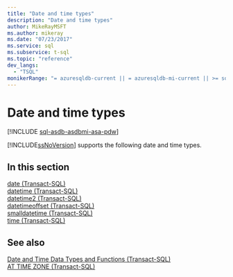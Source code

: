 ```yaml
---
title: "Date and time types"
description: "Date and time types"
author: MikeRayMSFT
ms.author: mikeray
ms.date: "07/23/2017"
ms.service: sql
ms.subservice: t-sql
ms.topic: "reference"
dev_langs:
  - "TSQL"
monikerRange: "= azuresqldb-current || = azuresqldb-mi-current || >= sql-server-2016 || >= sql-server-linux-2017 || = azuresqledge-current || =azure-sqldw-latest"
---
```

# Date and time types
[!INCLUDE [sql-asdb-asdbmi-asa-pdw](../../includes/applies-to-version/sql-asdb-asdbmi-asa-pdw.md)]

[!INCLUDE[ssNoVersion](../../includes/ssnoversion-md.md)] supports the following date and time types.
  
## In this section
[date &#40;Transact-SQL&#41;](../../t-sql/data-types/date-transact-sql.md)  
[datetime &#40;Transact-SQL&#41;](../../t-sql/data-types/datetime-transact-sql.md)  
[datetime2 &#40;Transact-SQL&#41;](../../t-sql/data-types/datetime2-transact-sql.md)  
[datetimeoffset &#40;Transact-SQL&#41;](../../t-sql/data-types/datetimeoffset-transact-sql.md)  
[smalldatetime &#40;Transact-SQL&#41;](../../t-sql/data-types/smalldatetime-transact-sql.md)  
[time &#40;Transact-SQL&#41;](../../t-sql/data-types/time-transact-sql.md)
  
## See also
[Date and Time Data Types and Functions &#40;Transact-SQL&#41;](../../t-sql/functions/date-and-time-data-types-and-functions-transact-sql.md)  
[AT TIME ZONE &#40;Transact-SQL&#41;](../../t-sql/queries/at-time-zone-transact-sql.md)
  
  

